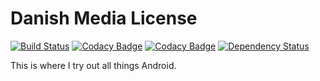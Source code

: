 # Danish Media License

[![Build Status](https://travis-ci.org/mkjensen/android-playground.svg?branch=master)](https://travis-ci.org/mkjensen/android-playground) [![Codacy Badge](https://api.codacy.com/project/badge/grade/4428afef156341128ca429e64dfce187)](https://www.codacy.com/app/mkjensen/android-playground) [![Codacy Badge](https://api.codacy.com/project/badge/coverage/4428afef156341128ca429e64dfce187)](https://www.codacy.com/app/mkjensen/android-playground) [![Dependency Status](https://www.versioneye.com/user/projects/56c7771e18b27104252dcb34/badge.svg?style=flat)](https://www.versioneye.com/user/projects/56c7771e18b27104252dcb34)

This is where I try out all things Android.
